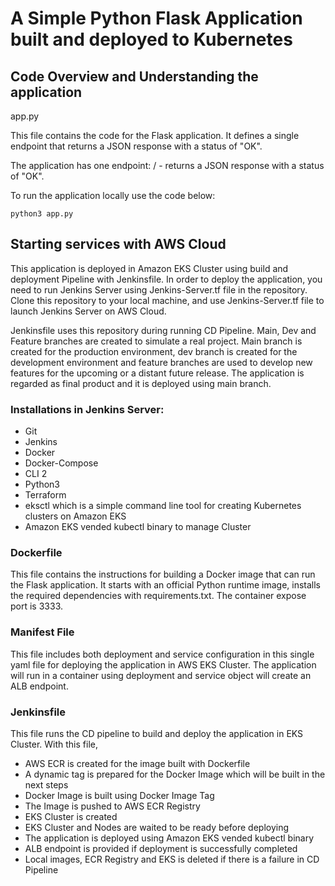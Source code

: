 # A Simple Python Flask Application built and deployed to Kubernetes

## Code Overview and Understanding the application

app.py

This file contains the code for the Flask application. It defines a single endpoint that returns a JSON response with a status of "OK".

The application has one endpoint:
/ - returns a JSON response with a status of "OK".

To run the application locally use the code below:
```
python3 app.py
```

## Starting services with AWS Cloud

This application is deployed in Amazon EKS Cluster using build and deployment Pipeline with Jenkinsfile. In order to deploy the application, you need to run Jenkins Server using Jenkins-Server.tf file in the repository. Clone this repository to your local machine, and use Jenkins-Server.tf file to launch Jenkins Server on AWS Cloud.

Jenkinsfile uses this repository during running CD Pipeline. Main, Dev and Feature branches are created to simulate a real project. Main branch is created for the production environment, dev branch is created for the development environment and feature branches are used to develop new features for the upcoming or a distant future release. The application is regarded as final product and it is deployed using main branch.

### Installations in Jenkins Server:

* Git
* Jenkins
* Docker
* Docker-Compose
* CLI 2
* Python3
* Terraform
* eksctl which is a simple command line tool for creating Kubernetes clusters on Amazon EKS
* Amazon EKS vended kubectl binary to manage Cluster


### Dockerfile

This file contains the instructions for building a Docker image that can run the Flask application. It starts with an official Python runtime image, installs the required dependencies with requirements.txt. The container expose port is 3333.

### Manifest File

This file includes both deployment and service configuration in this single yaml file for deploying the application in AWS EKS Cluster. The application will run in a container using deployment and service object will create an ALB endpoint.

### Jenkinsfile

This file runs the CD pipeline to build and deploy the application in EKS Cluster. With this file, 

* AWS ECR is created for the image built with Dockerfile
* A dynamic tag is prepared for the Docker Image which will be built in the next steps
* Docker Image is built using Docker Image Tag
* The Image is pushed to AWS ECR Registry
* EKS Cluster is created
* EKS Cluster and Nodes are waited to be ready before deploying
* The application is deployed using Amazon EKS vended kubectl binary
* ALB endpoint is provided if deployment is successfully completed
* Local images, ECR Registry and EKS is deleted if there is a failure in CD Pipeline 




